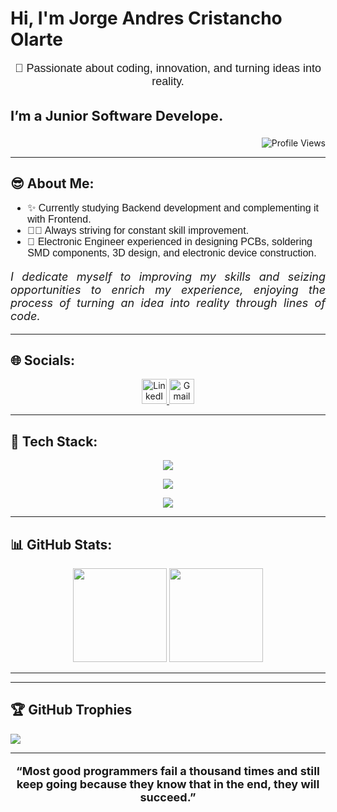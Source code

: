 <h1 align="left"><b>Hi, I'm Jorge Andres Cristancho Olarte</b></h1>

<p align="center" style="font-size: 18px; font-family: 'Arial', sans-serif;">🚀 Passionate about coding, innovation, and turning ideas into reality.</p>

<h3 style="font-size: 22px; font-weight: bold; font color="#6a0dad">I’m a Junior Software Develope.</h3>


<p align="right">
    <img src="https://komarev.com/ghpvc/?username=jcristancho2&label=Profile%20views&color=2d0447&style=flat" alt="Profile Views" />
</p>

<hr>

## 😎 About Me:

<ul style="font-size: 16px; font-family: 'Arial', sans-serif;">
    <li>✨ Currently studying Backend development and complementing it with Frontend.</li>
    <li>🧑‍💻 Always striving for constant skill improvement.</li>
    <li>🤝 Electronic Engineer experienced in designing PCBs, soldering SMD components, 3D design, and electronic device construction.</li>
</ul>

<p style="font-size: 18px; font-style: italic; text-align: justify;">I dedicate myself to improving my skills and seizing opportunities to enrich my experience, enjoying the process of turning an idea into reality through lines of code.</p>

<hr>

## 🌐 Socials:

<p align="center">
  <a href="https://www.linkedin.com/in/jorge-andres-cristancho-olarte-478062283/" target="_blank">
    <img src="https://skillicons.dev/icons?i=linkedin" alt="LinkedIn" height="40" width="40"/>
  </a>
  <a href="mailto:jcristancho2@gmail.com" target="_blank">
    <img src="https://skillicons.dev/icons?i=gmail" alt="Gmail" height="40" width="40"/>
  </a>
</p>
<hr>

## 🚀 Tech Stack:

<div align="center">
    <p align="center">
          <a href="https://skillicons.dev">
            <img src="https://skillicons.dev/icons?i=arduino,obsidian,python" />
          </a>
    </p>
    <p align="center">
          <a href="https://skillicons.dev">
            <img src="https://skillicons.dev/icons?i=html,css,tailwind,bootstrap" />
          </a>
    </p>
    <p align="center">
          <a href="https://skillicons.dev">
            <img src="https://skillicons.dev/icons?i=vscode,github,git" />
          </a>
    </p>
</div>

<hr>

## 📊 GitHub Stats:


<div align="center">

  <img height="150" style="max-width: 100%;" src="https://github-readme-stats.vercel.app/api/top-langs/?username=jcristancho2&layout=compact&theme=midnight-purple&hide_border=true"/>

      
  <img height="150" style="max-width: 100%;" src="https://github-readme-stats.vercel.app/api?username=jcristancho2&show_icons=true&include_all_commits=true&count_private=true&theme=midnight-purple&rank_icon=github&hide_border=true"/>

</div>

<hr>

<hr>

## 🏆 GitHub Trophies


<div class="trophy-container">
    <img src="https://github-profile-trophy.vercel.app/?username=jcristancho2&theme=onedark&no-frame=false&no-bg=false&margin-w=4"/>
</div>

<hr>

<p style="font-size: 18px; font-weight: bold; text-align: center;">“Most good programmers fail a thousand times and still keep going because they know that in the end, they will succeed.”</p>
